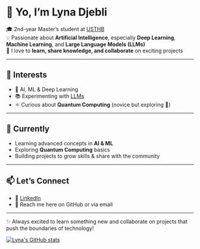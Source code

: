 # 👋 Yo, I’m **Lyna Djebli**

🎓 2nd-year Master’s student at [USTHB](https://www.usthb.dz/)  
💡 Passionate about **Artificial Intelligence**, especially **Deep Learning**, **Machine Learning**, and **Large Language Models (LLMs)**  
🤝 I love to **learn, share knowledge, and collaborate** on exciting projects  

---

## 🔭 Interests
- 🤖 AI, ML & Deep Learning  
- 📚 Experimenting with [LLMs](https://en.wikipedia.org/wiki/Large_language_model)  
- ⚛️ Curious about **Quantum Computing** (novice but exploring 🚀)  

---

## 🌱 Currently
- Learning advanced concepts in **AI & ML**  
- Exploring **Quantum Computing** basics  
- Building projects to grow skills & share with the community  

---

## 📫 Let’s Connect
- 💼 [LinkedIn](linkedin.com/in/lyna-djebli-a393bb254) <!-- Replace with your real link -->
- 📧 Reach me here on GitHub or via email  

---

✨ Always excited to learn something new and collaborate on projects that push the boundaries of technology!


[![Lyna's GitHub stats](https://github-readme-stats.vercel.app/api?username=LinaDjebli)](https://github.com/LinaDjebli/github-readme-stats)

